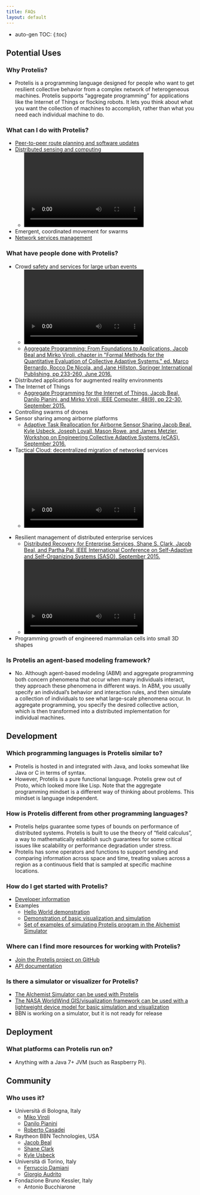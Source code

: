```yaml
---
title: FAQs
layout: default
---
```


* auto-gen TOC:
{:toc}

## Potential Uses

### Why Protelis?

* Protelis is a programming language designed for people who want to get resilient collective behavior from a complex network of heterogeneous machines. Protelis supports “aggregate programming” for applications like the Internet of Things or flocking robots. It lets you think about what you want the collection of machines to accomplish, rather than what you need each individual machine to do.

### What can I do with Protelis?

* [Peer-to-peer route planning and software updates](/2018/02/07/peer-to-peer-route-planning.html)
* <a href="/2018/02/09/crowd-warning.html">Distributed sensing and computing</a>
   * <video src="/images/ieeeiot-upgrade-small-h264.mp4" type="video/mp4" width="320" height="200" controls preload></video>
* Emergent, coordinated movement for swarms
* <a href="/2018/02/22/network-management.html">Network services management</a>

### What have people done with Protelis?

* Crowd safety and services for large urban events
   * <video src="/images/mapehd-small-h264.mp4" width="320" height="200" controls preload></video>
   * <a href="http://web.mit.edu/jakebeal/www/Publications/QUANTICOL16-AggregateProgramming.pdf">Aggregate Programming: From Foundations to Applications, Jacob Beal and Mirko Viroli. chapter in "Formal Methods for the Quantitative Evaluation of Collective Adaptive Systems." ed. Marco Bernardo, Rocco De Nicola, and Jane Hillston, Springer International Publishing, pp 233-260, June 2016. </a>
* Distributed applications for augmented reality environments
* The Internet of Things
   * <a href="http://web.mit.edu/jakebeal/www/Publications/Computer-AggregateProgramming-2015.pdf">Aggregate Programming for the Internet of Things, Jacob Beal, Danilo Pianini, and Mirko Viroli, IEEE Computer, 48(9), pp 22-30, September 2015.</a>
* Controlling swarms of drones
* Sensor sharing among airborne platforms
   * <a href="http://web.mit.edu/jakebeal/www/Publications/eCAS16-MTIP-reallocation-preprint.pdf">Adaptive Task Reallocation for Airborne Sensor Sharing Jacob Beal, Kyle Usbeck, Joseph Loyall, Mason Rowe, and James Metzler, Workshop on Engineering Collective Adaptive Systems (eCAS), September 2016.</a>
* Tactical Cloud: decentralized migration of networked services
   * <video src="/images/HADR-video.mp4" width="320" height="200" controls preload></video>
<!--  * <iframe allowFullScreen frameborder="0" height="564" mozallowfullscreen src="https://player.vimeo.com/video/256965491" webkitAllowFullScreen width="640"></iframe> -->
* Resilient management of distributed enterprise services
   * <a href="http://web.mit.edu/jakebeal/www/Publications/SASO15-EnterpriseDistributedRecovery.pdf">Distributed Recovery for Enterprise Services, Shane S. Clark, Jacob Beal, and Partha Pal, IEEE International Conference on Self-Adaptive and Self-Organizing Systems (SASO), September 2015.</a>
   * <video src="/images/A3-video.mp4" width="320" height="200" controls preload></video>
* Programming growth of engineered mammalian cells into small 3D shapes

### Is Protelis an agent-based modeling framework?

* No. Although agent-based modeling (ABM) and aggregate programming both concern phenomena that occur when many individuals interact, they approach these phenomena in different ways. In ABM, you usually specify an individual’s behavior and interaction rules, and then simulate a collection of individuals to see what large-scale phenomena occur. In aggregate programming, you specify the desired collective action, which is then transformed into a distributed implementation for individual machines.

## Development

### Which programming languages is Protelis similar to?

* Protelis is hosted in and integrated with Java, and looks somewhat like Java or C in terms of syntax.
* However, Protelis is a pure functional language. Protelis grew out of Proto, which looked more like Lisp. Note that the aggregate programming mindset is a different way of thinking about problems. This mindset is language independent.

### How is Protelis different from other programming languages?

* Protelis helps guarantee some types of bounds on performance of distributed systems. Protelis is built to use the theory of “field calculus”, a way to mathematically establish such guarantees for some critical issues like scalability or performance degradation under stress.
* Protelis has some operators and functions to support sending and comparing information across space and time, treating values across a region as a continuous field that is sampled at specific machine locations.

### How do I get started with Protelis?

* <a href="https://github.com/Protelis/Protelis">Developer information</a>
* Examples
   * <a href="https://github.com/Protelis/Protelis-Demo">Hello World demonstration </a>
   * <a href="https://github.com/Protelis/Protelis-Demo-Visualized">Demonstration of basic visualization and simulation </a>
   * <a href="https://github.com/Protelis/Protelis-Alchemist-tutorial">Set of examples of simulating Protelis program in the Alchemist Simulator </a>

### Where can I find more resources for working with Protelis?

* <a href="https://github.com/Protelis">Join the Protelis project on GitHub </a>
* <a href="http://protelis-doc.surge.sh/">API documentation </a>

### Is there a simulator or visualizer for Protelis?

* <a href="https://github.com/Protelis/Protelis-Alchemist-tutorial">The Alchemist Simulator can be used with Protelis </a>
* <a href="https://github.com/Protelis/Protelis-Demo-Visualized">The NASA WorldWind GIS/visualization framework can be used with a lightweight device model for basic simulation and visualization </a>
* BBN is working on a simulator, but it is not ready for release  

## Deployment

### What platforms can Protelis run on?

* Anything with a Java 7+ JVM (such as Raspberry Pi).

## Community

### Who uses it?

* Università di Bologna, Italy
   * <a href="http://apice.unibo.it/xwiki/bin/view/MirkoViroli/">Miko Viroli</a>
   * <a href="https://www.unibo.it/sitoweb/danilo.pianini/en">Danilo Pianini</a>
   * <a href="http://apice.unibo.it/xwiki/bin/view/RobertoCasadei/"> Roberto Casadei</a>
* Raytheon BBN Technologies, USA
   * <a href="http://web.mit.edu/jakebeal/www/">Jacob Beal</a>
   * <a href="https://scholar.google.com/citations?user=oBq3jv0AAAAJ&hl=en">Shane Clark</a>
   * <a href="http://kyle.usbeck.us/">Kyle Usbeck</a>
* Università di Torino, Italy
   * <a href="http://www.di.unito.it/~damiani/">Ferruccio Damiani</a>
   * <a href="http://giorgio.audrito.info/#!/research">Giorgio Audrito</a>
* Fondazione Bruno Kessler, Italy
   * Antonio Bucchiarone

